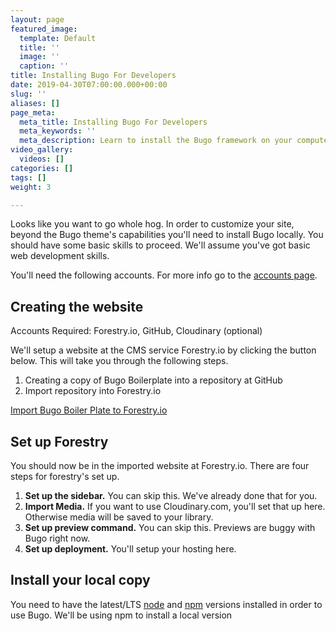 ```yaml
---
layout: page
featured_image:
  template: Default
  title: ''
  image: ''
  caption: ''
title: Installing Bugo For Developers
date: 2019-04-30T07:00:00.000+00:00
slug: ''
aliases: []
page_meta:
  meta_title: Installing Bugo For Developers
  meta_keywords: ''
  meta_description: Learn to install the Bugo framework on your computer.
video_gallery:
  videos: []
categories: []
tags: []
weight: 3

---
```

Looks like you want to go whole hog. In order to customize your site, beyond the Bugo theme's capabilities you'll need to install Bugo locally. You should have some basic skills to proceed. We'll assume you've got basic web development skills.

You'll need the following accounts. For more info go to the [accounts page](/docs/accounts/ "Read more about necessary accounts.").

## Creating the website

Accounts Required: Forestry.io, GitHub, Cloudinary (optional)

We'll setup a website at the CMS service Forestry.io by clicking the button below. This will take you through the following steps.

1. Creating a copy of Bugo Boilerplate into a repository at GitHub
2. Import repository into Forestry.io

[<span class="btn btn-primary">Import Bugo Boiler Plate to Forestry.io</span>](https://app.forestry.io/quick-start?repo=matt-antone/bugo-boilerplate-theme&provider=github&engine=hugo&version=0.5.4 "Import Bugo Boiler Plate")

## Set up Forestry

You should now be in the imported website at Forestry.io. There are four steps for forestry's set up.

1. **Set up the sidebar.** You can skip this. We've already done that for you.
2. **Import Media.** If you want to use Cloudinary.com, you'll set that up here. Otherwise media will be saved to your library.
3. **Set up preview command.** You can skip this. Previews are buggy with Bugo right now.
4. **Set up deployment.** You'll setup your hosting here.

## Install your local copy

You need to have the latest/LTS [node](https://nodejs.org/en/download/) and [npm](https://www.npmjs.com/get-npm) versions installed in order to use Bugo. We'll be using npm to install a local version

## 